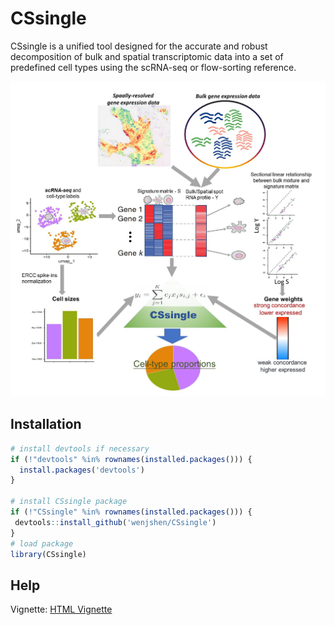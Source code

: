 # CSsingle

CSsingle is a unified tool designed for the accurate and robust decomposition of bulk and spatial transcriptomic data into a set of predefined cell types using the scRNA-seq or flow-sorting reference.

<p align="center">
<img src="./CSsingle_framework.jpg" width="700">
</p>

## Installation

```r
# install devtools if necessary
if (!"devtools" %in% rownames(installed.packages())) {
  install.packages('devtools')
}

# install CSsingle package
if (!"CSsingle" %in% rownames(installed.packages())) {
 devtools::install_github('wenjshen/CSsingle')
}
# load package
library(CSsingle)
```

## Help

Vignette: [HTML Vignette](https://wenjshen.github.io/CSsingle)
